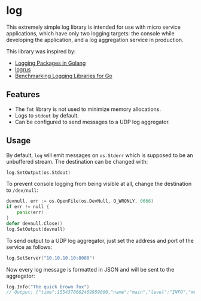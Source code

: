 
# log

This extremely simple log library is intended for use with micro service
applications, which have only two logging targets: the console while
developing the application, and a log aggregation service in production.

This library was inspired by:

* [Logging Packages in Golang](https://www.client9.com/logging-packages-in-golang/)
* [logrus](https://github.com/sirupsen/logrus)
* [Benchmarking Logging Libraries for Go](https://github.com/imkira/go-loggers-bench)

## Features

* The `fmt` library is not used to minimize memory allocations.
* Logs to `stdout` by default.
* Can be configured to send messages to a UDP log aggregator.

## Usage

By default, `log` will emit messages on `os.Stderr` which is supposed to be
an unbuffered stream. The destination can be changed with: 

```go
log.SetOutput(os.Stdout)
``` 

To prevent console logging from being visible at all, change the destination
to `/dev/null`:

```go
devnull, err := os.OpenFile(os.DevNull, O_WRONLY, 0666)
if err != null {
	panic(err)
}
defer devnull.Close()
log.SetOutput(devnull)
```

To send output to a UDP log aggregator, just set the address and port of the
service as follows:

```go
log.SetServer("10.10.10.10:8080")
```

Now every log message is formatted in JSON and will be sent to the aggregator:

```go
log.Info("The quick brown fox")
// Output: {"time":1554370662469959000,"name":"main","level":"INFO","message":"The quick brown fox"} 
```


